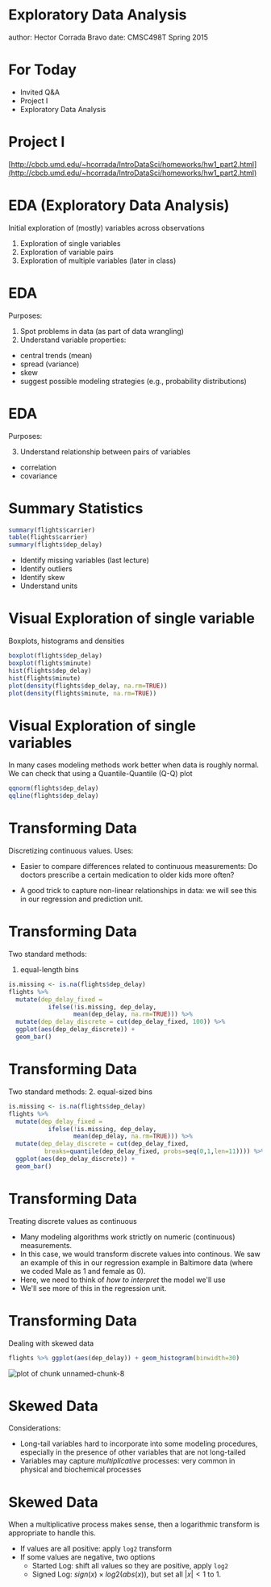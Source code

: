 

Exploratory Data Analysis
========================================================
author: Hector Corrada Bravo
date: CMSC498T Spring 2015

For Today
=====================================

- Invited Q&A
- Project I
- Exploratory Data Analysis

Project I
======================================

[http://cbcb.umd.edu/~hcorrada/IntroDataSci/homeworks/hw1_part2.html](http://cbcb.umd.edu/~hcorrada/IntroDataSci/homeworks/hw1_part2.html)

EDA (Exploratory Data Analysis)
===================

Initial exploration of (mostly) variables across observations

1. Exploration of single variables  
2. Exploration of variable pairs  
3. Exploration of multiple variables (later in class)  

EDA
========================================

Purposes:

1. Spot problems in data (as part of data wrangling)
2. Understand variable properties:
  - central trends (mean)
  - spread (variance)
  - skew
  - suggest possible modeling strategies (e.g., probability distributions)
  
EDA
=======================================

Purposes:

3. Understand relationship between pairs of variables
  - correlation
  - covariance
  
Summary Statistics
========================================


```r
summary(flights$carrier)
table(flights$carrier)
summary(flights$dep_delay)
```

- Identify missing variables (last lecture)
- Identify outliers
- Identify skew
- Understand units

Visual Exploration of single variable
=========================================

Boxplots, histograms and densities


```r
boxplot(flights$dep_delay)
boxplot(flights$minute)
hist(flights$dep_delay)
hist(flights$minute)
plot(density(flights$dep_delay, na.rm=TRUE))
plot(density(flights$minute, na.rm=TRUE))
```

Visual Exploration of single variables
=========================================

In many cases modeling methods work better when data is roughly normal.
We can check that using a Quantile-Quantile (Q-Q) plot


```r
qqnorm(flights$dep_delay)
qqline(flights$dep_delay)
```

Transforming Data
=========================================

Discretizing continuous values. Uses:

- Easier to compare differences related to continuous measurements: Do doctors prescribe a certain medication to older kids more often?

- A good trick to capture non-linear relationships in data: we will see this in our regression and prediction unit.

Transforming Data
=========================================

Two standard methods:
1. equal-length bins


```r
is.missing <- is.na(flights$dep_delay)
flights %>% 
  mutate(dep_delay_fixed = 
           ifelse(!is.missing, dep_delay, 
                  mean(dep_delay, na.rm=TRUE))) %>%
  mutate(dep_delay_discrete = cut(dep_delay_fixed, 100)) %>%
  ggplot(aes(dep_delay_discrete)) +
  geom_bar()
```

Transforming Data
=========================================

Two standard methods:
2. equal-sized bins


```r
is.missing <- is.na(flights$dep_delay)
flights %>% 
  mutate(dep_delay_fixed = 
           ifelse(!is.missing, dep_delay, 
                  mean(dep_delay, na.rm=TRUE))) %>%
  mutate(dep_delay_discrete = cut(dep_delay_fixed, 
          breaks=quantile(dep_delay_fixed, probs=seq(0,1,len=11)))) %>%
  ggplot(aes(dep_delay_discrete)) +
  geom_bar()
```

Transforming Data
=========================================

Treating discrete values as continuous

- Many modeling algorithms work strictly on numeric (continuous) measurements. 
- In this case, we would transform discrete values into continous. We saw an example of this in our regression example in Baltimore data (where we coded Male as 1 and female as 0). 
- Here, we need to think of *how to interpret* the model we'll use
- We'll see more of this in the regression unit.

Transforming Data
=========================================

Dealing with skewed data




```r
flights %>% ggplot(aes(dep_delay)) + geom_histogram(binwidth=30)
```

![plot of chunk unnamed-chunk-8](eda-figure/unnamed-chunk-8-1.png) 

Skewed Data
=========================================

Considerations:
- Long-tail variables hard to incorporate into some modeling procedures, especially in the presence of other variables that are not long-tailed
- Variables may capture *multiplicative* processes: very common in physical and biochemical processes

Skewed Data
=========================================

When a multiplicative process makes sense, then a logarithmic transform is appropriate to handle this.

- If values are all positive: apply `log2` transform
- If some values are negative, two options
  - Started Log: shift all values so they are positive, apply `log2`
  - Signed Log: $sign(x) \times log2(abs(x))$, but set all $|x| < 1$ to $1$.
  

